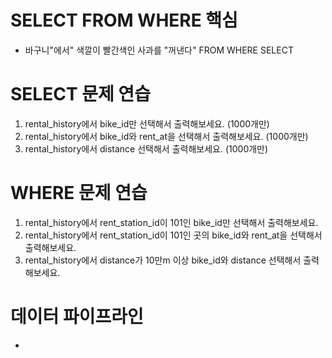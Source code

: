 # SELECT FROM WHERE 핵심
- 바구니"에서" 색깔이 빨간색인 사과를 "꺼낸다"
       FROM      WHERE        SELECT

# SELECT 문제 연습
1. rental_history에서 bike_id만 선택해서 출력해보세요. (1000개만)
2. rental_history에서 bike_id와 rent_at을 선택해서 출력해보세요. (1000개만)
3. rental_history에서 distance 선택해서 출력해보세요. (1000개만)

# WHERE 문제 연습
1. rental_history에서 rent_station_id이 101인 bike_id만 선택해서 출력해보세요.
2. rental_history에서 rent_station_id이 101인 곳의 bike_id와 rent_at을 선택해서 출력해보세요.
3. rental_history에서 distance가 10만m 이상 bike_id와 distance 선택해서 출력해보세요.


# 데이터 파이프라인
- 